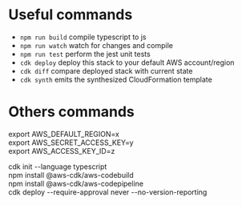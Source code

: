 # Useful commands

 * `npm run build`   compile typescript to js
 * `npm run watch`   watch for changes and compile
 * `npm run test`    perform the jest unit tests
 * `cdk deploy`      deploy this stack to your default AWS account/region
 * `cdk diff`        compare deployed stack with current state
 * `cdk synth`       emits the synthesized CloudFormation template

# Others commands

export AWS_DEFAULT_REGION=x  
export AWS_SECRET_ACCESS_KEY=y  
export AWS_ACCESS_KEY_ID=z  

cdk init --language typescript  
npm install @aws-cdk/aws-codebuild  
npm install @aws-cdk/aws-codepipeline  
cdk deploy --require-approval never --no-version-reporting  
